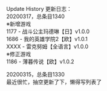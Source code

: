 Update History 更新日志：  
20200317，总条目1340  
※新增游戏  
1177 - 战斗公主玛德琳【日】v1.0.0  
1686 - 我的英雄学院2【欧】v1.0.1  
XXXX - 雷克努姆【全语言】v1.0.0  
※修正游戏  
1186 - 薄暮传说【欧】v1.0.2  
  
20200315，总条目1330  
最近很忙，抽空更新了下，懒得写列表了
